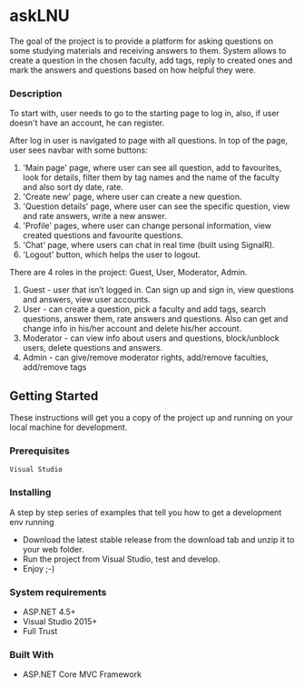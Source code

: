 # askLNU
The goal of the project is to provide a platform for asking questions on some studying materials and receiving answers to them. System allows to create a question in the chosen faculty, add tags, reply to created ones and mark the answers and questions based on how helpful they were.
### Description
To start with, user needs to go to the starting page to log in, also, if user doesn't have an account, he can register.

After log in user is navigated to page with all questions. In top of the page, user sees navbar with some buttons:

1. 'Main page' page, where user can see all question, add to favourites, look for details, filter them by tag names and the name of the faculty and also sort dy date, rate.
2. 'Create new' page, where user can create a new question.
3. 'Question details' page, where user can see the specific question, view and rate answers, write a new answer.
4. 'Profile' pages, where user can change personal information, view created questions and favourite questions.
5. 'Chat' page, where users can chat in real time (built using SignalR).
6. 'Logout' button, which helps the user to logout.

There are 4 roles in the project: Guest, User, Moderator, Admin.
1. Guest - user that isn’t logged in. Can sign up and sign in, view questions and answers, view user accounts.
2. User - can create a question, pick a faculty and add tags, search questions, answer them, rate answers and questions. 
Also can get and change info in his/her account and delete
his/her account.
3. Moderator - can view info about users and questions, block/unblock users, delete questions and answers.
4. Admin - can give/remove moderator rights, add/remove faculties, add/remove tags


## Getting Started
These instructions will get you a copy of the project up and running on your local machine for development.
### Prerequisites
```
Visual Studio

```
### Installing

A step by step series of examples that tell you how to get a development env running

* Download the latest stable release from the download tab and unzip it to your web folder.
* Run the project from Visual Studio, test and develop.
* Enjoy ;-)

### System requirements

* ASP.NET 4.5+
* Visual Studio 2015+ 
* Full Trust

### Built With

* ASP.NET Core MVC Framework


